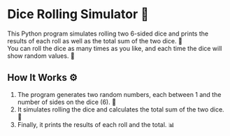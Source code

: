 # Dice Rolling Simulator 🎲

This Python program simulates rolling two 6-sided dice and prints the results of each roll as well as the total sum of the two dice. 🌟  
You can roll the dice as many times as you like, and each time the dice will show random values. 🎉

## How It Works ⚙️

1. The program generates two random numbers, each between 1 and the number of sides on the dice (6). 🎰
2. It simulates rolling the dice and calculates the total sum of the two dice. 🎲
3. Finally, it prints the results of each roll and the total. 📊